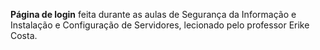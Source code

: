 <strong>Página de login</strong> feita durante as aulas de Segurança da Informação e Instalação e Configuração de Servidores, lecionado pelo professor Erike Costa.